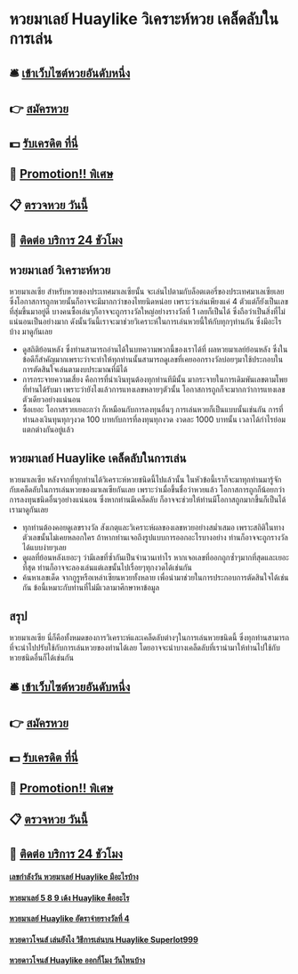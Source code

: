 # หวยมาเลย์ Huaylike วิเคราะห์หวย เคล็ดลับในการเล่น

## 🛎 [เข้าเว็บไซต์หวยอันดับหนึ่ง](https://bit.ly/3dk0SPE)
## 👉 [สมัครหวย](https://bit.ly/3dk0SPE)
## 💵 [รับเครดิต ที่นี่](https://bit.ly/3RWD0Rh)
## 👑 [Promotion!! พิเศษ](https://bit.ly/3RWD0Rh)
## 📋 [ตรวจหวย วันนี้](https://bit.ly/3RWD0Rh)
## 📱 [ติดต่อ บริการ 24 ชัวโมง](https://bit.ly/3RWD0Rh)

## หวยมาเลย์ วิเคราะห์หวย 
หวยมาเลเซีย สำหรับหวยของประเทศมาเลเซียนั้น จะเล่นไปตามกับล็อตเตอรี่ของประเทศมาเลเซียเลย ซึ่งโอกาสการถูกหวยนั้นก็อาจจะมีมากกว่าของไทยนิดหน่อย เพราะว่าเล่นเพียงแค่ 4 ตัวแต่ก็ยังเป็นเลขที่สุ่มขึ้นมาอยู่ดี บางคนซื้อเล่นๆก็อาจจะถูกรางวัลใหญ่อย่างรางวัลที่ 1 เลยก็เป็นได้ ซึ่งถือว่าเป็นสิ่งที่ไม่แน่นอนเป็นอย่างมาก ดังนั้นวันนี้เราจะมาช่วยวิเคราะห์ในการเล่นหวยนี้ให้กับทุกๆท่านกัน ซึ่งมีอะไรบ้าง มาดูกันเลย
- ดูสถิติย้อนหลัง ซึ่งท่านสามารถอ่านได้ในบทความพวกนี้ของเราได้ที่ ผลหวยมาเลย์ย้อนหลัง ซึ่งในข้อดีก็สำคัญมากเพราะว่าจะทำให้ทุกท่านนั้นสามารถดูเลขที่เคยออกรางวัลบ่อยๆมาใช้ประกอบในการตัดสินใจเล่นตามงบประมาณที่มีได้
- การกระจายความเสี่ยง คือการที่นำเงินทุนต้องทุกท่านทีมีนั้น มากระจายในการเดิมพันเลขตามโพยที่ท่านได้รับมา เพราะว่ายังไงแล้วการแทงเลขหลายๆตัวนั้น โอกาสการถูกก็จะมากกว่าการแทงเลขตัวเดียวอย่างแน่นอน
- ซื้อเยอะ โอกาสรวยเยอะกว่า ก็เหมือนกับการลงทุนอื่นๆ การเล่นหวยก็เป็นแบบนั้นเช่นกัน การที่ท่านลงเงินทุนทุกๆงวด 100 บาทกับการที่ลงทุนทุกงวด งวดละ 1000 บาทนั้น เวลาได้กำไรย่อมแตกต่างกันอยู่แล้ว

## หวยมาเลย์ Huaylike เคล็ดลับในการเล่น
หวยมาเลเซีย หลังจากที่ทุกท่านได้วิเคราะห์หวยชนิดนี้ไปแล้วนั้น ในหัวข้อนี้เราก็จะมาทุกท่านมารู้จักกับเคล็ดลับในการเล่นหวยของมาเลเซียกันเลย เพราะว่าเมื่อขึ้นชื่อว่าหวยแล้ว โอกาสการถูกก็น้อยกว่าการลงทุนชนิดอื่นๆอย่างแน่นอน ซึ่งหากท่านมีเคล็ดลับ ก็อาจจะช่วยให้ท่านมีโอกาสถูกมากขึ้นก็เป็นได้ เรามาดูกันเลย
- ทุกท่านต้องคอยดูเลขรางวัล สังเกตุและวิเคราะห์ผลของเลขหวยอย่างสม่ำเสมอ เพราะสถิติในทางตัวเลขนั้นไม่เคยหลอกใคร ถ้าหากท่านเจอถึงรูปแบบการออกอะไรบางอย่าง ท่านก็อาจจะถูกรางวัลได้แบบง่ายๆเลย
- ดูผลที่ย้อนหลังเยอะๆ ว่ามีเลขที่ซ้ำกันเป็นจำนวนเท่าไร หากเจอเลขที่ออกถูกซ้ำๆมากที่สุดและเยอะที่สุด ท่านก็อาจจะลองเล่นแต่เลขนั้นไปเรื่อยๆทุกงวดได้เช่นกัน
- ค้นหาเลขเด็ด จากกูรูหรือเหล่าเซียนหวยทั้งหลาย เพื่อนำมาช่วยในการประกอบการตัดสินใจได้เช่นกัน ข้อนี้เหมาะกับท่านที่ไม่มีเวลามาศึกษาหาข้อมูล

## สรุป
หวยมาเลเซีย นี่ก็คือทั้งหมดของการวิเคราะห์และเคล็ดลับต่างๆในการเล่นหวยชนิดนี้ ซึ่งทุกท่านสามารถที่จะนำไปปรับใช้กับการเล่นหวยของท่านได้เลย โดยอาจจะนำบางเคล็ดลับที่เรานำมาให้ท่านไปใช้กับหวยชนิดอื่นก็ได้เช่นกัน

## 🛎 [เข้าเว็บไซต์หวยอันดับหนึ่ง](https://bit.ly/3dk0SPE)
## 👉 [สมัครหวย](https://bit.ly/3dk0SPE)
## 💵 [รับเครดิต ที่นี่](https://bit.ly/3RWD0Rh)
## 👑 [Promotion!! พิเศษ](https://bit.ly/3RWD0Rh)
## 📋 [ตรวจหวย วันนี้](https://bit.ly/3RWD0Rh)
## 📱 [ติดต่อ บริการ 24 ชัวโมง](https://bit.ly/3RWD0Rh)

#### [เลขกำลังวัน หวยมาเลย์ Huaylike มีอะไรบ้าง](https://atom.io/themes/เลขกำลังวัน%20หวยมาเลย์%20Huaylike%20มีอะไรบ้าง)
#### [หวยมาเลย์ 5 8 9 เด้ง Huaylike คืออะไร](https://atom.io/themes/หวยมาเลย์%205%208%209%20เด้ง%20Huaylike%20คืออะไร)
#### [หวยมาเลย์ Huaylike อัตราจ่ายรางวัลที่ 4](https://atom.io/themes/หวยมาเลย์%20Huaylike%20อัตราจ่ายรางวัลที่%204)
#### [หวยดาวโจนส์ เล่นยังไง วิธีการเล่นบน Huaylike Superlot999](https://atom.io/themes/หวยดาวโจนส์%20เล่นยังไง%20วิธีการเล่นบน%20Huaylike%20Superlot999)
#### [หวยดาวโจนส์ Huaylike ออกกี่โมง วันไหนบ้าง](https://atom.io/themes/หวยดาวโจนส์%20Huaylike%20ออกกี่โมง%20วันไหนบ้าง)